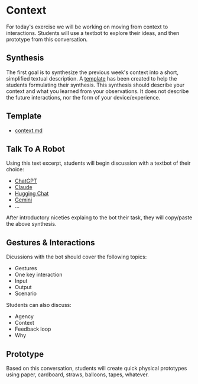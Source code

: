 # Context
For today's exercise we will be working on moving from context to interactions. Students will use a textbot to explore their ideas, and then prototype from this conversation.

## Synthesis
The first goal is to synthesize the previous week's context into a short, simplified textual description. A [template](context.md) has been created to help the students formulating their synthesis. This synthesis should describe your context and what you learned from your observations. It does not describe the future interactions, nor the form of your device/experience.

## Template
- [context.md](context.md)

## Talk To A Robot
Using this text excerpt, students will begin discussion with a textbot of their choice:

- [ChatGPT](https://chatgpt.com)
- [Claude](https://claude.ai)
- [Hugging Chat](https://huggingface.co/chat/)
- [Gemini](https://gemini.google.com/app)
- …

After introductory niceties explaing to the bot their task, they will copy/paste the above synthesis.

## Gestures & Interactions
Dicussions with the bot should cover the following topics:

- Gestures
- One key interaction
- Input
- Output
- Scenario

Students can also discuss:

- Agency
- Context
- Feedback loop
- Why

## Prototype
Based on this conversation, students will create quick physical prototypes using paper, cardboard, straws, balloons, tapes, whatever.